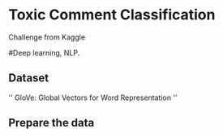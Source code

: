 # Toxic Comment Classification

Challenge from Kaggle

#Deep learning, NLP.

## Dataset
''
GloVe: Global Vectors for Word Representation
''

## Prepare the data
